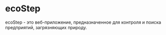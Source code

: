 # ecoStep

ecoStep - это веб-приложение, предназначенное для контроля и поиска предприятий, загрязняющих природу.

